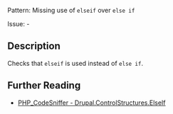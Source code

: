 Pattern: Missing use of `elseif` over `else if`

Issue: -

## Description

Checks that `elseif` is used instead of `else if`.

## Further Reading

* [PHP_CodeSniffer - Drupal.ControlStructures.ElseIf](https://git.drupalcode.org/project/coder/-/tree/8.3.x/coder_sniffer/Drupal/Sniffs/ControlStructures/ElseIfSniff.php)